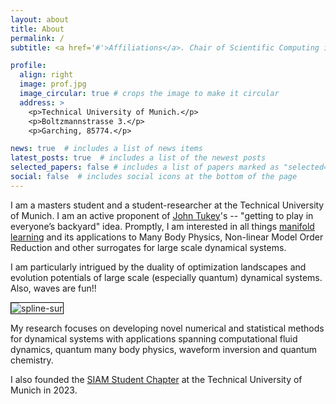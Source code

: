 ```yaml
---
layout: about
title: About
permalink: /
subtitle: <a href='#'>Affiliations</a>. Chair of Scientific Computing in Computer Science, TUM.

profile:
  align: right
  image: prof.jpg
  image_circular: true # crops the image to make it circular
  address: >
    <p>Technical University of Munich.</p>
    <p>Boltzmannstrasse 3.</p>
    <p>Garching, 85774.</p>

news: true  # includes a list of news items
latest_posts: true  # includes a list of the newest posts
selected_papers: false # includes a list of papers marked as "selected={true}"
social: false  # includes social icons at the bottom of the page
---
```

I am a masters student and a student-researcher at the Technical University of Munich. I am an active proponent of 
[John Tukey](https://nationalmedals.org/laureate/john-wilder-tukey/)'s -- "getting to play in everyone’s backyard" idea. Promptly, I am interested in all things [manifold learning](https://fdresearchblog.files.wordpress.com/2019/02/informal-introduction-to-manifold-learning.pdf) and its applications to Many Body Physics, Non-linear Model Order Reduction and other surrogates for large scale dynamical systems.

I am particularly intrigued by the duality of optimization landscapes and evolution potentials of large scale (especially quantum) dynamical systems. Also, waves are fun!!

<img style="border:1px solid black;" class="center" src="/assets/wave_disp.gif" alt="spline-sur" style="width:50%">


My research focuses on developing novel numerical and statistical methods for dynamical systems with applications spanning computational fluid dynamics, quantum many body physics, waveform inversion and quantum chemistry.


I also founded the [SIAM Student Chapter](https://siam-munich-chapter.github.io/SIAM_Munich.io/) at the Technical University of Munich in 2023.
